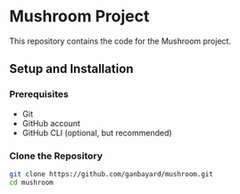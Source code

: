 # Mushroom Project

This repository contains the code for the Mushroom project.

## Setup and Installation

### Prerequisites
- Git
- GitHub account
- GitHub CLI (optional, but recommended)

### Clone the Repository
```bash
git clone https://github.com/ganbayard/mushroom.git
cd mushroom